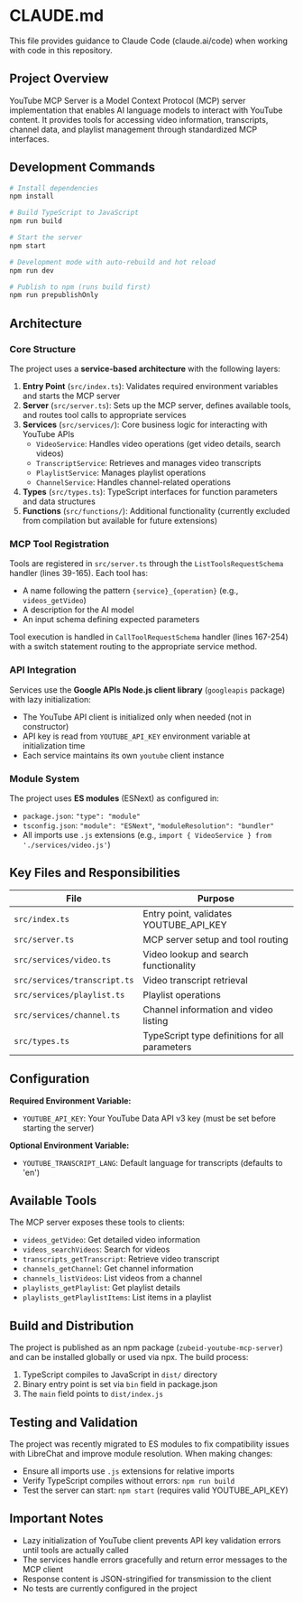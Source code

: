 # CLAUDE.md

This file provides guidance to Claude Code (claude.ai/code) when working with code in this repository.

## Project Overview

YouTube MCP Server is a Model Context Protocol (MCP) server implementation that enables AI language models to interact with YouTube content. It provides tools for accessing video information, transcripts, channel data, and playlist management through standardized MCP interfaces.

## Development Commands

```bash
# Install dependencies
npm install

# Build TypeScript to JavaScript
npm run build

# Start the server
npm start

# Development mode with auto-rebuild and hot reload
npm run dev

# Publish to npm (runs build first)
npm run prepublishOnly
```

## Architecture

### Core Structure

The project uses a **service-based architecture** with the following layers:

1. **Entry Point** (`src/index.ts`): Validates required environment variables and starts the MCP server
2. **Server** (`src/server.ts`): Sets up the MCP server, defines available tools, and routes tool calls to appropriate services
3. **Services** (`src/services/`): Core business logic for interacting with YouTube APIs
   - `VideoService`: Handles video operations (get video details, search videos)
   - `TranscriptService`: Retrieves and manages video transcripts
   - `PlaylistService`: Manages playlist operations
   - `ChannelService`: Handles channel-related operations
4. **Types** (`src/types.ts`): TypeScript interfaces for function parameters and data structures
5. **Functions** (`src/functions/`): Additional functionality (currently excluded from compilation but available for future extensions)

### MCP Tool Registration

Tools are registered in `src/server.ts` through the `ListToolsRequestSchema` handler (lines 39-165). Each tool has:
- A name following the pattern `{service}_{operation}` (e.g., `videos_getVideo`)
- A description for the AI model
- An input schema defining expected parameters

Tool execution is handled in `CallToolRequestSchema` handler (lines 167-254) with a switch statement routing to the appropriate service method.

### API Integration

Services use the **Google APIs Node.js client library** (`googleapis` package) with lazy initialization:
- The YouTube API client is initialized only when needed (not in constructor)
- API key is read from `YOUTUBE_API_KEY` environment variable at initialization time
- Each service maintains its own `youtube` client instance

### Module System

The project uses **ES modules** (ESNext) as configured in:
- `package.json`: `"type": "module"`
- `tsconfig.json`: `"module": "ESNext"`, `"moduleResolution": "bundler"`
- All imports use `.js` extensions (e.g., `import { VideoService } from './services/video.js'`)

## Key Files and Responsibilities

| File | Purpose |
|------|---------|
| `src/index.ts` | Entry point, validates YOUTUBE_API_KEY |
| `src/server.ts` | MCP server setup and tool routing |
| `src/services/video.ts` | Video lookup and search functionality |
| `src/services/transcript.ts` | Video transcript retrieval |
| `src/services/playlist.ts` | Playlist operations |
| `src/services/channel.ts` | Channel information and video listing |
| `src/types.ts` | TypeScript type definitions for all parameters |

## Configuration

**Required Environment Variable:**
- `YOUTUBE_API_KEY`: Your YouTube Data API v3 key (must be set before starting the server)

**Optional Environment Variable:**
- `YOUTUBE_TRANSCRIPT_LANG`: Default language for transcripts (defaults to 'en')

## Available Tools

The MCP server exposes these tools to clients:

- `videos_getVideo`: Get detailed video information
- `videos_searchVideos`: Search for videos
- `transcripts_getTranscript`: Retrieve video transcript
- `channels_getChannel`: Get channel information
- `channels_listVideos`: List videos from a channel
- `playlists_getPlaylist`: Get playlist details
- `playlists_getPlaylistItems`: List items in a playlist

## Build and Distribution

The project is published as an npm package (`zubeid-youtube-mcp-server`) and can be installed globally or used via npx. The build process:
1. TypeScript compiles to JavaScript in `dist/` directory
2. Binary entry point is set via `bin` field in package.json
3. The `main` field points to `dist/index.js`

## Testing and Validation

The project was recently migrated to ES modules to fix compatibility issues with LibreChat and improve module resolution. When making changes:
- Ensure all imports use `.js` extensions for relative imports
- Verify TypeScript compiles without errors: `npm run build`
- Test the server can start: `npm start` (requires valid YOUTUBE_API_KEY)

## Important Notes

- Lazy initialization of YouTube client prevents API key validation errors until tools are actually called
- The services handle errors gracefully and return error messages to the MCP client
- Response content is JSON-stringified for transmission to the client
- No tests are currently configured in the project

